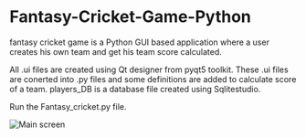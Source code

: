 # Fantasy-Cricket-Game-Python
fantasy cricket game is a Python GUI based application where a user creates his own team and get his team score calculated.

All .ui files are created using Qt designer from pyqt5 toolkit.
These .ui files are conerted into .py files and some definitions are added to calculate score of a team.
players_DB is a database file created using Sqlitestudio.

Run the Fantasy_cricket.py file.

![Main screen]()
